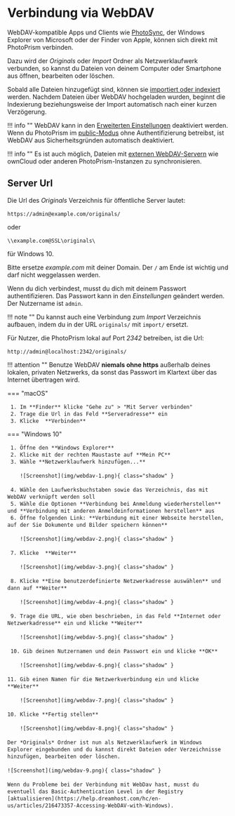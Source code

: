 # Verbindung via WebDAV #

WebDAV-kompatible Apps und Clients wie [PhotoSync](./sync-phone.md), der Windows Explorer von Microsoft oder der Finder von Apple, können sich direkt mit PhotoPrism verbinden.

Dazu wird der *Originals* oder *Import* Ordner als Netzwerklaufwerk verbunden, so kannst du Dateien von deinem Computer oder Smartphone aus öffnen, bearbeiten oder löschen.

Sobald alle Dateien hinzugefügt sind, können sie [importiert oder indexiert](../library/import-vs-index.md) werden.
Nachdem Dateien über WebDAV hochgeladen wurden, beginnt die Indexierung beziehungsweise der Import automatisch nach einer kurzen Verzögerung.

!!! info ""
	WebDAV kann in den [Erweiterten Einstellungen](../settings/advanced.md) deaktiviert werden.
	Wenn du PhotoPrism im [public-Modus](https://docs.photoprism.app/getting-started/config-options/) ohne Authentifizierung betreibst, ist WebDAV aus Sicherheitsgründen automatisch deaktiviert.

!!! info ""
	Es ist auch möglich, Dateien mit [externen WebDAV-Servern](../settings/sync.md) wie ownCloud oder anderen PhotoPrism-Instanzen zu synchronisieren.

## Server Url ##
Die Url des *Originals* Verzeichnis für öffentliche Server lautet:

```
https://admin@example.com/originals/
```

oder

```
\\example.com@SSL\originals\
```

für Windows 10.

Bitte ersetze *example.com* mit deiner Domain.
Der `/` am Ende ist wichtig und darf nicht weggelassen werden.

Wenn du dich verbindest, musst du dich mit deinem Passwort authentifizieren.
Das Passwort kann in den *Einstellungen* geändert werden. Der Nutzername ist `admin`.

!!! note ""
	Du kannst auch eine Verbindung zum *Import* Verzeichnis aufbauen, indem du in der URL `originals/` mit `import/` ersetzt.


Für Nutzer, die PhotoPrism lokal auf Port *2342* betreiben, ist die Url:

```
http://admin@localhost:2342/originals/
```

!!! attention ""
	Benutze WebDAV **niemals ohne https** außerhalb deines lokalen, privaten
	Netzwerks, da sonst das Passwort im Klartext über das Internet übertragen wird.

=== "macOS"

     1. Im **Finder** klicke "Gehe zu" > "Mit Server verbinden"
     2. Trage die Url in das Feld **Serveradresse** ein
     3. Klicke  **Verbinden**

=== "Windows 10"

     1. Öffne den **Windows Explorer**
     2. Klicke mit der rechten Maustaste auf **Mein PC**
     3. Wähle **Netzwerklaufwerk hinzufügen...**

		![Screenshot](img/webdav-1.png){ class="shadow" }

     4. Wähle den Laufwerksbuchstaben sowie das Verzeichnis, das mit WebDAV verknüpft werden soll
     5. Wähle die Optionen **Verbindung bei Anmeldung wiederherstellen** und **Verbindung mit anderen Anmeldeinformationen herstellen** aus
     6. Öffne folgenden Link: **Verbindung mit einer Webseite herstellen, auf der Sie Dokumente und Bilder speichern können**
    
		![Screenshot](img/webdav-2.png){ class="shadow" } 
		
	 7. Klicke  **Weiter**

		![Screenshot](img/webdav-3.png){ class="shadow" }

     8. Klicke **Eine benutzerdefinierte Netzwerkadresse auswählen** und dann auf **Weiter**
     
		![Screenshot](img/webdav-4.png){ class="shadow" }	
	
	 9. Trage die URL, wie oben beschrieben, in das Feld **Internet oder Netzwerkadresse** ein und klicke **Weiter**

		![Screenshot](img/webdav-5.png){ class="shadow" }

     10. Gib deinen Nutzernamen und dein Passwort ein und klicke **OK**
		
		![Screenshot](img/webdav-6.png){ class="shadow" }

	11. Gib einen Namen für die Netzwerkverbindung ein und klicke **Weiter**

		![Screenshot](img/webdav-7.png){ class="shadow" }

	10. Klicke **Fertig stellen**

		![Screenshot](img/webdav-8.png){ class="shadow" }

	Der *Originals* Ordner ist nun als Netzwerklaufwerk im Windows Explorer eingebunden und du kannst direkt Dateien oder Verzeichnisse hinzufügen, bearbeiten oder löschen.
	
	![Screenshot](img/webdav-9.png){ class="shadow" }
	
	Wenn du Probleme bei der Verbindung mit WebDav hast, musst du eventuell das Basic-Authentication Level in der Registry [aktualisieren](https://help.dreamhost.com/hc/en-us/articles/216473357-Accessing-WebDAV-with-Windows).